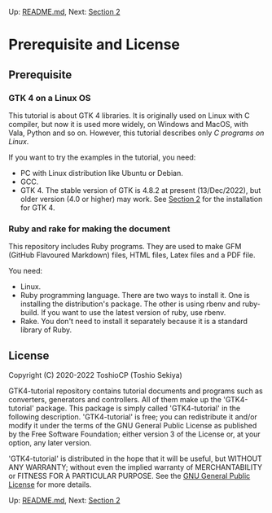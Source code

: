 Up: [README.md](../README.md),  Next: [Section 2](sec2.md)

# Prerequisite and License

## Prerequisite

### GTK 4 on a Linux OS

This tutorial is about GTK 4 libraries.
It is originally used on Linux with C compiler, but now it is used more widely, on Windows and MacOS, with Vala, Python and so on.
However, this tutorial describes only *C programs on Linux*.

If you want to try the examples in the tutorial, you need:

- PC with Linux distribution like Ubuntu or Debian.
- GCC.
- GTK 4.
The stable version of GTK is 4.8.2 at present (13/Dec/2022), but older version (4.0 or higher) may work.
See [Section 2](sec2.md) for the installation for GTK 4.

### Ruby and rake for making the document

This repository includes Ruby programs.
They are used to make GFM (GitHub Flavoured Markdown) files, HTML files, Latex files and a PDF file.

You need:

- Linux.
- Ruby programming language.
There are two ways to install it.
One is installing the distribution's package.
The other is using rbenv and ruby-build.
If you want to use the latest version of ruby, use rbenv.
- Rake.
You don't need to install it separately because it is a standard library of Ruby.

## License

Copyright (C) 2020-2022  ToshioCP (Toshio Sekiya)

GTK4-tutorial repository contains tutorial documents and programs such as converters, generators and controllers.
All of them make up the 'GTK4-tutorial' package.
This package is simply called 'GTK4-tutorial' in the following description.
'GTK4-tutorial' is free; you can redistribute it and/or modify it under the terms of the GNU General Public License as published by the Free Software Foundation; either version 3 of the License or, at your option, any later version.

'GTK4-tutorial' is distributed in the hope that it will be useful, but WITHOUT ANY WARRANTY; without even the implied warranty of MERCHANTABILITY or FITNESS FOR A PARTICULAR PURPOSE.
See the [GNU General Public License](https://www.gnu.org/licenses/gpl-3.0.html) for more details.

Up: [README.md](../README.md),  Next: [Section 2](sec2.md)
